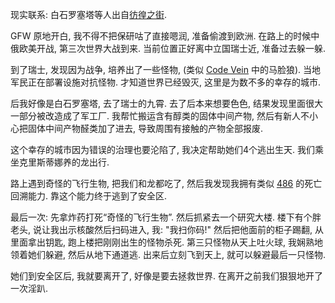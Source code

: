 现实联系: 白石罗塞塔等人出自[彷徨之街](https://www.thestreetofadrift.com/).

GFW 原地开白, 我不得不把保研咕了直接嗯润, 准备偷渡到欧洲. 在路上的时候中俄欧美开战, 第三次世界大战到来. 当前位置正好离中立国瑞士近, 准备过去躲一躲.

到了瑞士, 发现因为战争, 培养出了一些怪物, (类似 [Code Vein](https://store.steampowered.com/app/678960/CODE_VEIN/) 中的马脸狼). 当地军民正在部署设施对抗怪物. 才知道世界已经毁灭, 这里是为数不多的幸存的城市.

后我好像是白石罗塞塔, 去了瑞士的九霄. 去了后本来想要色色, 结果发现里面很大一部分被改造成了军工厂. 我帮忙搬运含有醇类的固体中间产物, 然后有新人不小心把固体中间产物醛类加了进去, 导致周围有接触的产物全部报废.

这个幸存的城市因为错误的治理也要沦陷了, 我决定帮助她们4个逃出生天. 我们乘坐克里斯蒂娜养的龙出行.

路上遇到奇怪的飞行生物, 把我们和龙都吃了, 然后我发现我拥有类似 [486](https://mzh.moegirl.org.cn/zh-hans/%E8%8F%9C%E6%9C%88%E6%98%B4) 的死亡回溯能力. 靠这个能力终于逃到了安全区.

最后一次: 先拿炸药打死“奇怪的飞行生物”. 然后抓紧去一个研究大楼. 楼下有个胖老头, 说让我出示核酸然后扫码进入, 我: "我扫你码!" 然后把他面前的柜子踢翻, 从里面拿出钥匙, 跑上楼把刚刚出生的怪物杀死. 第三只怪物从天上吐火球, 我娴熟地领着她们躲避, 然后从地下通道逃. 出来后立刻飞到天上, 就可以躲避最后一只怪物.

她们到安全区后, 我就要离开了, 好像是要去拯救世界. 在离开之前我们狠狠地开了一次淫趴.
